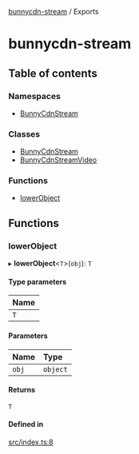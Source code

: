 [bunnycdn-stream](README.md) / Exports

# bunnycdn-stream

## Table of contents

### Namespaces

- [BunnyCdnStream](modules/BunnyCdnStream.md)

### Classes

- [BunnyCdnStream](classes/BunnyCdnStream-1.md)
- [BunnyCdnStreamVideo](classes/BunnyCdnStreamVideo.md)

### Functions

- [lowerObject](modules.md#lowerobject)

## Functions

### lowerObject

▸ **lowerObject**<`T`\>(`obj`): `T`

#### Type parameters

| Name |
| :------ |
| `T` |

#### Parameters

| Name | Type |
| :------ | :------ |
| `obj` | `object` |

#### Returns

`T`

#### Defined in

[src/index.ts:8](https://github.com/dan-online/bunnycdn-stream/blob/43fdbc3/src/index.ts#L8)
